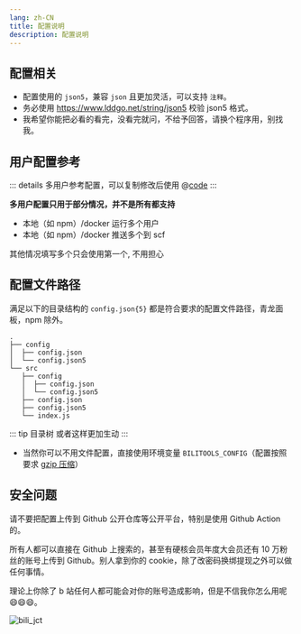 ```yaml
---
lang: zh-CN
title: 配置说明
description: 配置说明
---
```


## 配置相关

- 配置使用的 `json5`，兼容 `json` 且更加灵活，可以支持 `注释`。
- 务必使用 <https://www.lddgo.net/string/json5> 校验 json5 格式。
- 我希望你能把必看的看完，没看完就问，不给予回答，请换个程序用，别找我。

## 用户配置参考

::: details 多用户参考配置，可以复制修改后使用
@[code](./all.json5)
:::

**多用户配置只用于部分情况，并不是所有都支持**

- 本地（如 npm）/docker 运行多个用户
- 本地（如 npm）/docker 推送多个到 scf

其他情况填写多个只会使用第一个, 不用担心

## 配置文件路径

满足以下的目录结构的 `config.json{5}` 都是符合要求的配置文件路径，青龙面板，npm 除外。

```bash{11}
.
├── config
│  ├── config.json
│  └── config.json5
└── src
   ├── config
   │  ├── config.json
   │  └── config.json5
   ├── config.json
   ├── config.json5
   └── index.js
```

::: tip 目录树
或者这样更加生动
<el-tree :data="data" :props="defaultProps" />
:::

- 当然你可以不用文件配置，直接使用环境变量 `BILITOOLS_CONFIG`（配置按照要求 [gzip 压缩](https://www.baidufe.com/fehelper/en-decode/)）

## 安全问题

请不要把配置上传到 Github 公开仓库等公开平台，特别是使用 Github Action 的。

所有人都可以直接在 Github 上搜索的，甚至有硬核会员年度大会员还有 10 万粉丝的账号上传到 Github。别人拿到你的 cookie，除了改密码换绑提现之外可以做任何事情。

理论上你除了 b 站任何人都可能会对你的账号造成影响，但是不信我你怎么用呢 😄😄😄。

![bili_jct](@imgs/bili_jct.png)

<script setup>
const customNodeClass = (data, node) => {
  if (data.isPenultimate) {
    return 'is-penultimate';
  }
  return null;
};

const data = [
  {
    label: 'config',
    children: [
      {
        label: 'config.json',
      },
      {
        label: 'config.json5',
      },
    ],
  },
  {
    label: 'src',
    children: [
      {
        label: 'config',
        children: [
          {
            label: 'config.json',
          },
          {
            label: 'config.json5',
          },
        ],
      },
      {
        isPenultimate: true,
        label: 'index.js',
      },
      {
        label: 'config.json',
      },
      {
        label: 'config.json5',
      },
    ],
  },
];

const defaultProps = {
  children: 'children',
  label: 'label',
  class: customNodeClass,
};
</script>

<style>
.is-penultimate > .el-tree-node__content {
  color: red;
}

.el-tree-node.is-expanded.is-penultimate > .el-tree-node__children {
  display: flex;
  flex-direction: row;
}
.is-penultimate > .el-tree-node__children > div {
  width: 25%;
}
</style>
